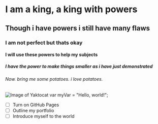 # I am a king, a king with powers
## Though i have powers i still have many flaws
### I am not perfect but thats okay 
#### I will use these powers to help my subjects
##### I have the power to make things smaller as i have just demonstrated 
###### Now. bring me some potatoes. i love potatoes.
![Image of Yaktocat](https://octodex.github.com/images/yaktocat.png)
var myVar = "Hello, world!";
- [ ] Turn on GitHub Pages
- [ ] Outline my portfolio
- [ ] Introduce myself to the world
